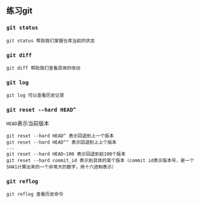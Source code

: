 ## 练习git

### `git status`
```
git status 帮助我们掌握仓库当前的状态
```
### `git diff`
```
git diff 帮助我们查看具体的改动
```
### `git log`
```
git log 可以查看历史记录
```
### `git reset --hard HEAD^`
`HEAD`表示当前版本
```
git reset --hard HEAD^ 表示回退到上一个版本
git reset --hard HEAD^^ 表示回退到上上个版本
...
git reset --hard HEAD~100 表示回退到前100个版本
git reset --hard commit_id 表示到具体的某个版本（commit id表示版本号，是一个SHA1计算出来的一个非常大的数字，用十六进制表示）
```
### `git reflog`
```
git reflog 查看历史命令
```